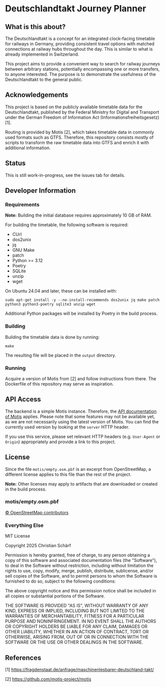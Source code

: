 # Deutschlandtakt Journey Planner

## What is this about?
The Deutschlandtakt is a concept for an integrated clock-facing timetable for railways in Germany,
providing consistent travel options with matched connections at railway hubs throughout the day.
This is similar to what is already implemented in Switzerland.

This project aims to provide a convenient way to search for railway journeys between arbitrary stations,
potentially encompassing one or more transfers, to anyone interested.
The purpose is to demonstrate the usefulness of the Deutschlandtakt to the general public.

## Acknowledgements
This project is based on the publicly available timetable data for the Deutschlandtakt,
published by the Federal Ministry for Digital and Transport under the German Freedom of Information Act (Informationsfreiheitsgesetz) [1].

Routing is provided by Motis [2], which takes timetable data in commonly used formats such as GTFS.
Therefore, this repository consists mostly of scripts to transform the raw timetable data into GTFS
and enrich it with additional information.

## Status
This is still work-in-progress, see the issues tab for details.

## Developer Information
### Requirements
**Note:** Building the initial database requires approximately 10 GB of RAM.

For building the timetable, the following software is required:

* CUrl
* dos2unix
* jq
* GNU Make
* patch
* Python >= 3.12
* Poetry
* SQLite
* unzip
* wget

On Ubuntu 24.04 and later, these can be installed with:

```shell
sudo apt-get install -y --no-install-recommends dos2unix jq make patch python3 python3-poetry sqlite3 unzip wget
```

Additional Python packages will be installed by Poetry in the build process.

### Building
Building the timetable data is done by running:

```shell
make
```

The resulting file will be placed in the `output` directory.

### Running
Acquire a version of Motis from [2] and follow instructions from there.
The Dockerfile of this repository may serve as inspiration.

## API Access
The backend is a simple Motis instance. Therefore, the [API documentation of Motis](https://redocly.github.io/redoc/?url=https://raw.githubusercontent.com/motis-project/motis/refs/heads/master/openapi.yaml) applies.
Please note that some features may not be available yet, as we are not necessarily using the latest version of Motis.
You can find the currently used version by looking at the `server` HTTP header.

If you use this service, please set relevant HTTP headers (e.g. `User-Agent` or `Origin`) appropriately
and provide a link to this project.

## License
Since the file `motis/empty.osm.pbf` is an excerpt from OpenStreetMap, a different license applies to this file than
the rest of the project.

**Note:** Other licenses may apply to artifacts that are downloaded or created in the build process.

### motis/empty.osm.pbf
[© OpenStreetMap contributors](https://www.openstreetmap.org/copyright)

### Everything Else
MIT License

Copyright 2025 Christian Schärf

Permission is hereby granted, free of charge, to any person obtaining a copy of this software and
associated documentation files (the "Software"), to deal in the Software without restriction,
including without limitation the rights to use, copy, modify, merge, publish, distribute, sublicense, and/or
sell copies of the Software, and to permit persons to whom the Software is furnished to do so,
subject to the following conditions:

The above copyright notice and this permission notice shall be included in all copies or substantial portions of the Software.

THE SOFTWARE IS PROVIDED "AS IS", WITHOUT WARRANTY OF ANY KIND, EXPRESS OR IMPLIED, INCLUDING BUT NOT LIMITED
TO THE WARRANTIES OF MERCHANTABILITY, FITNESS FOR A PARTICULAR PURPOSE AND NONINFRINGEMENT. IN NO EVENT SHALL
THE AUTHORS OR COPYRIGHT HOLDERS BE LIABLE FOR ANY CLAIM, DAMAGES OR OTHER LIABILITY, WHETHER IN AN ACTION OF
CONTRACT, TORT OR OTHERWISE, ARISING FROM, OUT OF OR IN CONNECTION WITH THE SOFTWARE OR THE USE OR OTHER
DEALINGS IN THE SOFTWARE.

## References
[1] https://fragdenstaat.de/anfrage/maschinenlesbarer-deutschland-takt/

[2] https://github.com/motis-project/motis
